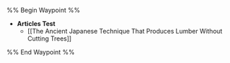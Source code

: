 
%% Begin Waypoint %%
- **Articles Test**
	- [[The Ancient Japanese Technique That Produces Lumber Without Cutting Trees]]

%% End Waypoint %%
